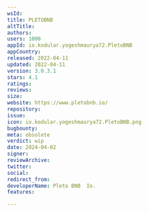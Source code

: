 ```yaml
---
wsId: 
title: PLETOBNB
altTitle: 
authors: 
users: 1000
appId: io.kodular.yogeshmaurya72.PletoBNB
appCountry: 
released: 2022-04-11
updated: 2022-04-11
version: 3.0.3.1
stars: 4.1
ratings: 
reviews: 
size: 
website: https://www.pletobnb.io/
repository: 
issue: 
icon: io.kodular.yogeshmaurya72.PletoBNB.png
bugbounty: 
meta: obsolete
verdict: wip
date: 2024-04-02
signer: 
reviewArchive: 
twitter: 
social: 
redirect_from: 
developerName: Pleto BNB  Io.
features: 

---
```


